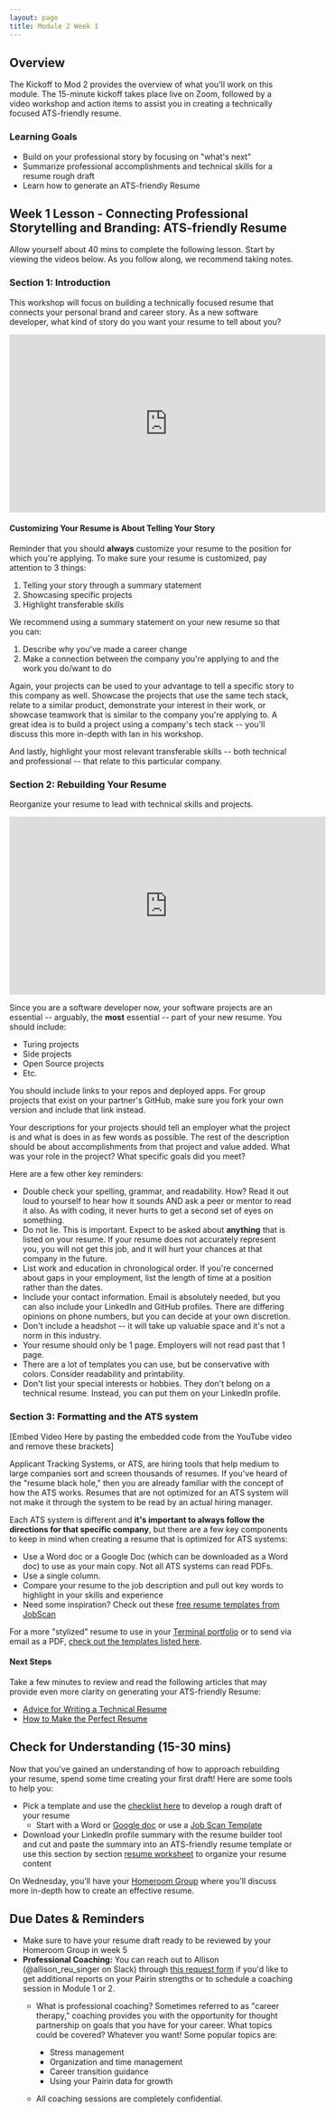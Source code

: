 ```yaml
---
layout: page
title: Module 2 Week 1
---
```


## Overview
The Kickoff to Mod 2 provides the overview of what you'll work on this module. The 15-minute kickoff takes place live on Zoom, followed by a video workshop and action items to assist you in creating a technically focused ATS-friendly resume.  

### Learning Goals

* Build on your professional story by focusing on "what's next"
* Summarize professional accomplishments and technical skills for a resume rough draft 
* Learn how to generate an ATS-friendly Resume
 
## Week 1 Lesson - Connecting Professional Storytelling and Branding: ATS-friendly Resume
Allow yourself about 40 mins to complete the following lesson. Start by viewing the videos below. As you follow along, we recommend taking notes.

### Section 1: Introduction 
This workshop will focus on building a technically focused resume that connects your personal brand and career story. 
As a new software developer, what kind of story do you want your resume to tell about you?

<iframe width="560" height="315" src="https://www.youtube.com/embed/CyaqXSxwqiY" title="YouTube video player" frameborder="0" allow="accelerometer; autoplay; clipboard-write; encrypted-media; gyroscope; picture-in-picture" allowfullscreen></iframe>

#### Customizing Your Resume is About Telling Your Story
Reminder that you should **always** customize your resume to the position for which you're applying. To make sure your resume is customized, pay attention to 3 things:

1. Telling your story through a summary statement
2. Showcasing specific projects
3. Highlight transferable skills

We recommend using a summary statement on your new resume so that you can:

1. Describe why you've made a career change
2. Make a connection between the company you're applying to and the work you do/want to do

Again, your projects can be used to your advantage to tell a specific story to this company as well. Showcase the projects that use the same tech stack, relate to a similar product, demonstrate your interest in their work, or showcase teamwork that is similar to the company you're applying to. A great idea is to build a project using a company's tech stack -- you'll discuss this more in-depth with Ian in his workshop.

And lastly, highlight your most relevant transferable skills -- both technical and professional -- that relate to this particular company.

### Section 2: Rebuilding Your Resume
Reorganize your resume to lead with technical skills and projects.

<iframe width="560" height="315" src="https://www.youtube.com/embed/cCKGDthFYXU" title="YouTube video player" frameborder="0" allow="accelerometer; autoplay; clipboard-write; encrypted-media; gyroscope; picture-in-picture" allowfullscreen></iframe>

Since you are a software developer now, your software projects are an essential -- arguably, the **most** essential -- part of your new resume. You should include:

* Turing projects
* Side projects
* Open Source projects
* Etc.

You should include links to your repos and deployed apps. For group projects that exist on your partner's GitHub, make sure you fork your own version and include that link instead.

Your descriptions for your projects should tell an employer what the project is and what is does in as few words as possible. The rest of the description should be about accomplishments from that project and value added. What was your role in the project? What specific goals did you meet?

Here are a few other key reminders:

* Double check your spelling, grammar, and readability. How? Read it out loud to yourself to hear how it sounds AND ask a peer or mentor to read it also. As with coding, it never hurts to get a second set of eyes on something.
* Do not lie. This is important. Expect to be asked about **anything** that is listed on your resume. If your resume does not accurately represent you, you will not get this job, and it will hurt your chances at that company in the future.
* List work and education in chronological order. If you're concerned about gaps in your employment, list the length of time at a position rather than the dates.
* Include your contact information. Email is absolutely needed, but you can also include your LinkedIn and GitHub profiles. There are differing opinions on phone numbers, but you can decide at your own discretion.
* Don't include a headshot -- it will take up valuable space and it's not a norm in this industry.
* Your resume should only be 1 page. Employers will not read past that 1 page.
* There are a lot of templates you can use, but be conservative with colors. Consider readability and printability.
* Don't list your special interests or hobbies. They don't belong on a technical resume. Instead, you can put them on your LinkedIn profile.

### Section 3: Formatting and the ATS system

[Embed Video Here by pasting the embedded code from the YouTube video and remove these brackets]

Applicant Tracking Systems, or ATS, are hiring tools that help medium to large companies sort and screen thousands of resumes. If you've heard of the "resume black hole," then you are already familiar with the concept of how the ATS works. Resumes that are not optimized for an ATS system will not make it through the system to be read by an actual hiring manager.

Each ATS system is different and **it's important to always follow the directions for that specific company**, but there are a few key components to keep in mind when creating a resume that is optimized for ATS systems:

* Use a Word doc or a Google Doc (which can be downloaded as a Word doc) to use as your main copy. Not all ATS systems can read PDFs.
* Use a single column. 
* Compare your resume to the job description and pull out key words to highlight in your skills and experience
* Need some inspiration? Check out these [free resume templates from JobScan](https://www.jobscan.co/resume-templates)

For a more "stylized" resume to use in your [Terminal portfolio](https://terminal.turing.edu) or to send via email as a PDF, [check out the templates listed here](/resources/resume_resources).

#### Next Steps
Take a few minutes to review and read the following articles that may provide even more clarity on generating your ATS-friendly Resume: 

* [Advice for Writing a Technical Resume](https://css-tricks.com/advice-for-writing-a-technical-resume/)
* [How to Make the Perfect Resume](https://www.themuse.com/advice/how-to-make-a-resume-examples)

## Check for Understanding (15-30 mins)
Now that you've gained an understanding of how to approach rebuilding your resume, spend some time creating your first draft! Here are some tools to help you:

* Pick a template and use the [checklist here](/resources/resume_resources) to develop a rough draft of your resume
   * Start with a Word or [Google doc](https://www.themuse.com/advice/top-google-docs-resume-templates-how-to-use-them) or use a [Job Scan Template](https://www.jobscan.co/resume-templates)
* Download your LinkedIn profile summary with the resume builder tool and cut and paste the summary into an ATS-friendly resume template or use this section by section [resume worksheet](https://docs.google.com/document/d/1EGkDTLYCZgHijgfGnKi-BoEOLNHtprd16rnUJmqBS6M/edit) to organize your resume content 

On Wednesday, you'll have your [Homeroom Group](/student_discussion_groups/mod2_homeroom_discussion_prompts) where you'll discuss more in-depth how to create an effective resume. 

## Due Dates & Reminders

* Make sure to have your resume draft ready to be reviewed by your Homeroom Group in week 5
* **Professional Coaching:** You can reach out to Allison (@allison_reu_singer on Slack) through [this request form](https://forms.gle/1NgEeYNX7p6jYA6G9) if you'd like to get additional reports on your Pairin strengths or to schedule a coaching session in Module 1 or 2. 
    * What is professional coaching? Sometimes referred to as "career therapy," coaching provides you with the opportunity for thought partnership on goals that you have for your career. What topics could be covered? Whatever you want! Some popular topics are:

      * Stress management
      * Organization and time management
      * Career transition guidance
      * Using your Pairin data for growth
    
    * All coaching sessions are completely confidential.

